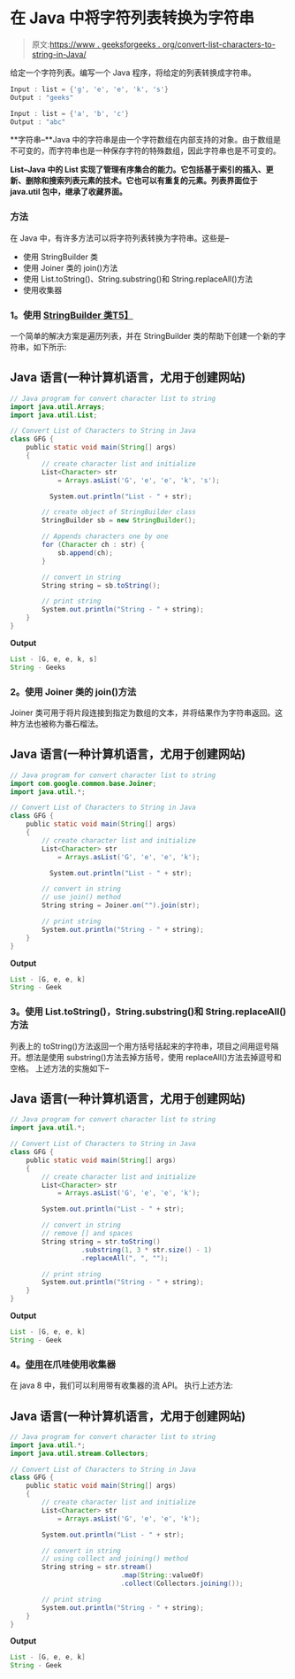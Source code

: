 # 在 Java 中将字符列表转换为字符串

> 原文:[https://www . geeksforgeeks . org/convert-list-characters-to-string-in-Java/](https://www.geeksforgeeks.org/convert-list-of-characters-to-string-in-java/)

给定一个字符列表。编写一个 Java 程序，将给定的列表转换成字符串。

```java
Input : list = {'g', 'e', 'e', 'k', 's'} 
Output : "geeks"

Input : list = {'a', 'b', 'c'} 
Output : "abc" 
```

**字符串–**Java 中的字符串是由一个字符数组在内部支持的对象。由于数组是不可变的，而字符串也是一种保存字符的特殊数组，因此字符串也是不可变的。

**List–**Java 中的 List 实现了管理有序集合的能力。它包括基于索引的插入、更新、删除和搜索列表元素的技术。它也可以有重复的元素。列表界面位于 **java.util** 包中，继承了**收藏界面。**

### 方法

在 Java 中，有许多方法可以将字符列表转换为字符串。这些是–

*   使用 StringBuilder 类
*   使用 Joiner 类的 join()方法
*   使用 List.toString()、String.substring()和 String.replaceAll()方法
*   使用收集器

### **1。使用** [**StringBuilder 类**T5】](https://www.geeksforgeeks.org/stringbuilder-class-in-java-with-examples/)

一个简单的解决方案是遍历列表，并在 StringBuilder 类的帮助下创建一个新的字符串，如下所示:

## Java 语言(一种计算机语言，尤用于创建网站)

```java
// Java program for convert character list to string
import java.util.Arrays;
import java.util.List;

// Convert List of Characters to String in Java
class GFG {
    public static void main(String[] args)
    {
        // create character list and initialize
        List<Character> str
            = Arrays.asList('G', 'e', 'e', 'k', 's');

          System.out.println("List - " + str);

        // create object of StringBuilder class
        StringBuilder sb = new StringBuilder();

        // Appends characters one by one
        for (Character ch : str) {
            sb.append(ch);
        }

        // convert in string
        String string = sb.toString();

        // print string
        System.out.println("String - " + string);
    }
}
```

**Output**

```java
List - [G, e, e, k, s]
String - Geeks
```

### **2。使用 Joiner 类的 join()方法**

Joiner 类可用于将片段连接到指定为数组的文本，并将结果作为字符串返回。这种方法也被称为番石榴法。

## Java 语言(一种计算机语言，尤用于创建网站)

```java
// Java program for convert character list to string
import com.google.common.base.Joiner;
import java.util.*;

// Convert List of Characters to String in Java
class GFG {
    public static void main(String[] args)
    {
        // create character list and initialize
        List<Character> str
            = Arrays.asList('G', 'e', 'e', 'k');

          System.out.println("List - " + str);

        // convert in string
        // use join() method
        String string = Joiner.on("").join(str);

        // print string
        System.out.println("String - " + string);
    }
}
```

**Output**

```java
List - [G, e, e, k]
String - Geek
```

### **3。使用 List.toString()，String.substring()和 String.replaceAll()方法**

列表上的 toString()方法返回一个用方括号括起来的字符串，项目之间用逗号隔开。想法是使用 substring()方法去掉方括号，使用 replaceAll()方法去掉逗号和空格。
上述方法的实施如下–

## Java 语言(一种计算机语言，尤用于创建网站)

```java
// Java program for convert character list to string
import java.util.*;

// Convert List of Characters to String in Java
class GFG {
    public static void main(String[] args)
    {
        // create character list and initialize
        List<Character> str
            = Arrays.asList('G', 'e', 'e', 'k');

        System.out.println("List - " + str);

        // convert in string
        // remove [] and spaces
        String string = str.toString()
                  .substring(1, 3 * str.size() - 1)
                  .replaceAll(", ", "");

        // print string
        System.out.println("String - " + string);
    }
}
```

**Output**

```java
List - [G, e, e, k]
String - Geek
```

### **4。[使用](https://www.geeksforgeeks.org/java-collectors/)**在爪哇使用**收集器**

在 java 8 中，我们可以利用带有收集器的流 API。
执行上述方法:

## Java 语言(一种计算机语言，尤用于创建网站)

```java
// Java program for convert character list to string
import java.util.*;
import java.util.stream.Collectors;

// Convert List of Characters to String in Java
class GFG {
    public static void main(String[] args)
    {
        // create character list and initialize
        List<Character> str
            = Arrays.asList('G', 'e', 'e', 'k');

        System.out.println("List - " + str);

        // convert in string
        // using collect and joining() method
        String string = str.stream()
                            .map(String::valueOf)
                            .collect(Collectors.joining());

        // print string
        System.out.println("String - " + string);
    }
}
```

**Output**

```java
List - [G, e, e, k]
String - Geek
```
